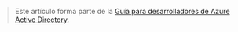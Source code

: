 > Este artículo forma parte de la [Guía para desarrolladores de Azure Active Directory](../articles/active-directory/active-directory-developers-guide.md).

<!---HONumber=Oct15_HO3-->
